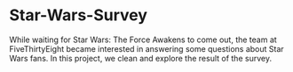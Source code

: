 # Star-Wars-Survey
While waiting for Star Wars: The Force Awakens to come out, the team at FiveThirtyEight became interested in answering some questions about Star Wars fans. In this project, we clean and explore the result of the survey.

